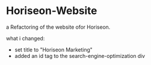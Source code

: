 # Horiseon-Website

a Refactoring of the website ofor Horiseon. 


what i changed:
- set title to "Horiseon Marketing"
- added an id tag to the search-engine-optimization div 